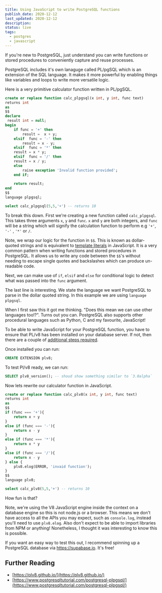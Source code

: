 ```yaml
---
title: Using JavaScript to write PostgreSQL functions
publish_date: 2020-12-12
last_updated: 2020-12-12
description: 
status: live
tags:
  - postgres
  - javascript
---
```


If you're new to PostgreSQL, just understand you can write functions or stored procedures to conveniently capture and reuse processes.

PostgreSQL includes it's own lanaguge called PL/pgSQL which is an extension of the SQL language. It makes it more powerful by enabling things like variables and loops to write more versatile logic.

Here is a very primitive calculator function written in PL/pgSQL.

```sql
create or replace function calc_plpgsql(x int, y int, func text)
returns int
as
$$
declare
 result int = null;
begin
	if func = '+' then
		result =  x + y;
	elsif  func = '-' then
		result = x - y;
	elsif  func = '*' then
	result = x * y;
	elsif  func = '/' then
	result = x / y;
	else
		raise exception 'Invalid function provided';
	end if;
	
	return result;
end
$$
language plpgsql;

select calc_plpgsql(5,5,'+') -- returns 10
```

To break this down. First we're creating a new function called `calc_plpgsql`. This takes three arguments `x`, `y` and `func`. `x` and `y` are both integers, and `func` will be a string which will signify the calculation function to perform e.g `'+'`, `'-'` , `'*'` or `/`. 

Note, we wrap our logic for the function in `$$`. This is known as dollar-quoted strings and is equivalent to [template literals](https://developer.mozilla.org/en-US/docs/Web/JavaScript/Reference/Template_literals) in JavaScript. It is a very common pattern when writing functions and stored procedures in PostgreSQL. It allows us to write any code between the `$$`'s without needing to escape single quotes and backslashes which can produce un-readable code.

Next, we can make use of `if`, `elsif` and `else` for conditional logic to detect what was passed into the `func` argument.

The last line is interesting. We state the language we want PostgreSQL to parse in the dollar quoted string. In this example we are using `language plpgsql`. 

When I first saw this it got me thinking. "Does this mean we can use other languages too!?". Turns out you can. PostgreSQL also supports other procedural languages such as Python, C and my favourite, JavaScript!

To be able to write JavaScript for your PostgreSQL function, you have to ensure that PL/v8 has been installed on your database server. If not, then there are a couple of [additional steps required](https://www.xtuple.com/knowledge/installing-plv8).

Once installed you can run:

```sql
CREATE EXTENSION plv8;
```

To test Pl/v8 ready, we can run:

```sql
SELECT plv8_version(); -- shoud show something similar to `3.0alpha`
```

Now lets rewrite our calculator function in JavaScript.

```sql
create or replace function calc_plv8(x int, y int, func text)
returns int
as
$$
if (func === '+'){
	return x + y
}
else if (func === '-'){
	return x - y
}
else if (func === '*'){
	return x * y
}
else if (func === '/'){
	return x - y
} else {
	plv8.elog(ERROR, 'invaid function');
}
$$
language plv8;

select calc_plv8(5,5,'+') -- returns 10
```

How fun is that?

Note, we're using the V8 JavaScript engine inside the context on a database engine so this is not node.js or a browser. This means we don't have access to all the APIs you may expect, such as `console.log`, instead you'll need to use `plv8.elog`. Also don't expect to be able to import libraries from NPM or anything! Nonetheless, I thought it was interesting to know this is possible. 

If you want an easy way to test this out, I recommend spinning up a PostgreSQL database via https://supabase.io. It's free!

## Further Reading

- [https://plv8.github.io/](https://plv8.github.io/)
- [https://www.postgresqltutorial.com/postgresql-plpgsql/](https://www.postgresqltutorial.com/postgresql-plpgsql/)